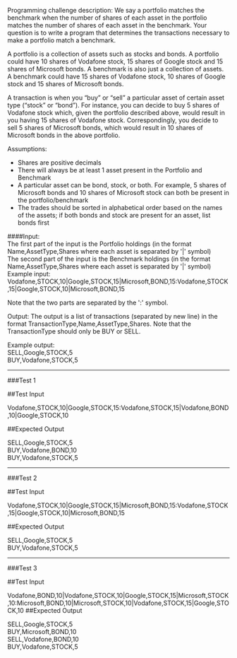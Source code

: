 Programming challenge description:
We say a portfolio matches the benchmark when the number of shares of each asset in the portfolio matches the number of shares of each asset in the benchmark. Your question is to write a program that determines the transactions necessary to make a portfolio match a benchmark.

A portfolio is a collection of assets such as stocks and bonds. A portfolio could have 10 shares of Vodafone stock, 15 shares of Google stock and 15 shares of Microsoft bonds. A benchmark is also just a collection of assets. A benchmark could have 15 shares of Vodafone stock, 10 shares of Google stock and 15 shares of Microsoft bonds.

A transaction is when you “buy” or “sell” a particular asset of certain asset type (“stock” or “bond”). For instance, you can decide to buy 5 shares of Vodafone stock which, given the portfolio described above, would result in you having 15 shares of Vodafone stock. Correspondingly, you decide to sell 5 shares of Microsoft bonds, which would result in 10 shares of Microsoft bonds in the above portfolio.

Assumptions:

* Shares are positive decimals      
* There will always be at least 1 asset present in the Portfolio and Benchmark     
* A particular asset can be bond, stock, or both. For example, 5 shares of Microsoft bonds and 10 shares of Microsoft stock can both be present in the portfolio/benchmark      
* The trades should be sorted in alphabetical order based on the names of the assets; if both bonds and stock are present for an asset, list bonds first       

####Input:        
The first part of the input is the Portfolio holdings (in the format Name,AssetType,Shares where each asset is separated by '|' symbol)       
The second part of the input is the Benchmark holdings (in the format Name,AssetType,Shares where each asset is separated by '|' symbol)       
Example input: Vodafone,STOCK,10|Google,STOCK,15|Microsoft,BOND,15:Vodafone,STOCK,15|Google,STOCK,10|Microsoft,BOND,15       

Note that the two parts are separated by the ':' symbol.

Output:
The output is a list of transactions (separated by new line) in the format TransactionType,Name,AssetType,Shares. Note that the TransactionType should only be BUY or SELL.

Example output:           
SELL,Google,STOCK,5          
BUY,Vodafone,STOCK,5         

_____________

###Test 1

##Test Input

Vodafone,STOCK,10|Google,STOCK,15:Vodafone,STOCK,15|Vodafone,BOND,10|Google,STOCK,10

##Expected Output

SELL,Google,STOCK,5      
BUY,Vodafone,BOND,10     
BUY,Vodafone,STOCK,5     

_____________

###Test 2

##Test Input

Vodafone,STOCK,10|Google,STOCK,15|Microsoft,BOND,15:Vodafone,STOCK,15|Google,STOCK,10|Microsoft,BOND,15

##Expected Output

SELL,Google,STOCK,5       
BUY,Vodafone,STOCK,5       

_____________

###Test 3

##Test Input

 Vodafone,BOND,10|Vodafone,STOCK,10|Google,STOCK,15|Microsoft,STOCK,10:Microsoft,BOND,10|Microsoft,STOCK,10|Vodafone,STOCK,15|Google,STOCK,10
##Expected Output

SELL,Google,STOCK,5  
BUY,Microsoft,BOND,10   
SELL,Vodafone,BOND,10     
BUY,Vodafone,STOCK,5     